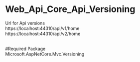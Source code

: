 # Web_Api_Core_Api_Versioning

Url for Api versions
<br />
https://localhost:44310/api/v1/home 
<br />
https://localhost:44310/api/v2/home

<br>
#Required Package
<br />
Microsoft.AspNetCore.Mvc.Versioning
